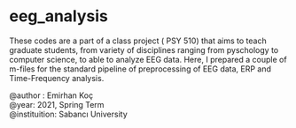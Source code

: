 # eeg_analysis

These codes are a part of a class project ( PSY 510) that aims to teach graduate students, from variety of disciplines ranging from pyschology to computer science, to able to analyze EEG data. Here, I prepared a couple of m-files for the standard pipeline of preprocessing of EEG data, ERP and Time-Frequency analysis.

@author : Emirhan Koç <br/>
@year: 2021, Spring Term <br/>
@instituition: Sabancı University
